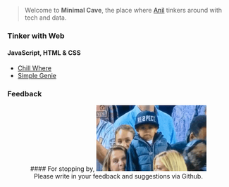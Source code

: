 > Welcome to **Minimal Cave**, the place where [Anil](https://www.linkedin.com/in/anilgeorge04/) tinkers around with tech and data. 

### Tinker with Web
#### JavaScript, HTML & CSS
- [Chill Where](https://anilgeorge04.github.io/chill-where)
- [Simple Genie](https://anilgeorge04.github.io/cs50harvard)

### Feedback
<p align='center'>
  #### For stopping by,
  <img width='250' height='150' src="images/respect.gif" alt="respect">
  <br>Please write in your feedback and suggestions via Github.
</p>
